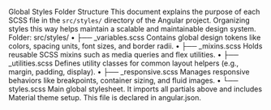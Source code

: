 Global Styles Folder Structure
This document explains the purpose of each SCSS file in the `src/styles/` directory of the Angular project. Organizing styles this way helps maintain a scalable and maintainable design system.
Folder: src/styles/
•	├── _variables.scss
Contains global design tokens like colors, spacing units, font sizes, and border radii.
•	├── _mixins.scss
Holds reusable SCSS mixins such as media queries and flex utilities.
•	├── _utilities.scss
Defines utility classes for common layout helpers (e.g., margin, padding, display).
•	├── _responsive.scss
Manages responsive behaviors like breakpoints, container sizing, and fluid images.
•	└── styles.scss
Main global stylesheet. It imports all partials above and includes Material theme setup. This file is declared in angular.json.

